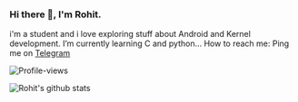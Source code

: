 ### Hi there 👋, I'm Rohit.
i'm a student and i love exploring stuff about Android and Kernel development.
I’m currently learning C and python...
How to reach me: Ping me on [Telegram](https://t.me/i_suck_at_every_thing)

![Profile-views](https://komarev.com/ghpvc/?username=rohit12043&color=blue&style=flat)
 
![Rohit's github stats](https://github-readme-stats.vercel.app/api?username=rohit12043&show_icons=true&theme=radical&hide=issues)
<!--
**rohit12043/rohit12043** is a ✨ _special_ ✨ repository because its `README.md` (this file) appears on your GitHub profile.

Here are some ideas to get you started:

- 🔭 I’m currently working on ...
- 🌱 I’m currently learning ...
- 👯 I’m looking to collaborate on ...
- 🤔 I’m looking for help with ...
- 💬 Ask me about ...
- 📫 How to reach me: ...
- 😄 Pronouns: ...
- ⚡ Fun fact: ...
-->
